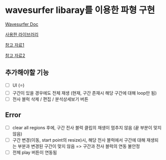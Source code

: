 # wavesurfer libaray를 이용한 파형 구현

[Wavesurfer Doc](https://wavesurfer-js.org/docs/)

[사용한 라이브러리](https://github.com/dschoon/react-waves)

[참고 자료1](https://nachwon.github.io/waveform/)

[참고 자료2](https://medium.com/trackstack/simple-audio-waveform-with-wavesurfer-js-and-react-ae6c0653b240)

## 추가해야할 기능

- [ ] UI (⭐)
- [ ] 구간이 있을 경우에도 전체 재생 (현재, 구간 존재시 해당 구간에 대해 loop만 됨)
- [ ] 전사 블럭 삭제 / 편집 / 분석상세보기 버튼

## Error

- [ ] clear all regions 후에, 구간 전사 블럭 클립의 재생이 멈추지 않음 (끝 부분이 맞지 않음)
- [ ] 구간 변경(이동, start point의 resize)시, 해당 전사 블럭에서 구간에 대해 재생되는 부분과 변경된 구간이 맞지 않음 => 구간과 전사 블럭의 연동 불안정
- [ ] 전체 play 버튼이 연동됨
